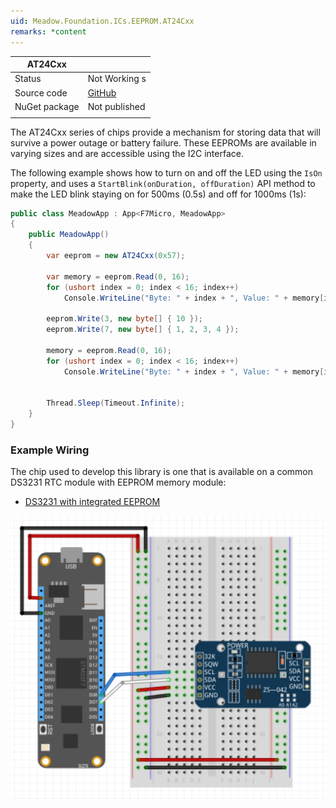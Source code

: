```yaml
---
uid: Meadow.Foundation.ICs.EEPROM.AT24Cxx
remarks: *content
---
```


| AT24Cxx   |             |
|-----------|-------------|
| Status    | Not Working s|
| Source code        | [GitHub](https://github.com/WildernessLabs/Meadow.Foundation/tree/master/Source/Meadow.Foundation.Peripherals/ICs.EEPROM.AT24Cxx)  |
| NuGet package      | Not published
| | |

The AT24Cxx series of chips provide a mechanism for storing data that will survive a power outage or battery failure.  These EEPROMs are available in varying sizes and are accessible using the I2C interface.

The following example shows how to turn on and off the LED using the `IsOn` property, and uses a `StartBlink(onDuration, offDuration)` API method to make the LED blink staying on for 500ms (0.5s) and off for 1000ms (1s):

```csharp
public class MeadowApp : App<F7Micro, MeadowApp>
{
    public MeadowApp()
    {
        var eeprom = new AT24Cxx(0x57);

        var memory = eeprom.Read(0, 16);
        for (ushort index = 0; index < 16; index++)
            Console.WriteLine("Byte: " + index + ", Value: " + memory[index]);

        eeprom.Write(3, new byte[] { 10 });
        eeprom.Write(7, new byte[] { 1, 2, 3, 4 });
        
        memory = eeprom.Read(0, 16);
        for (ushort index = 0; index < 16; index++)
            Console.WriteLine("Byte: " + index + ", Value: " + memory[index]);
        

        Thread.Sleep(Timeout.Infinite);
    }
}
```

### Example Wiring

The chip used to develop this library is one that is available on a common DS3231 RTC module with EEPROM memory module:

* [DS3231 with integrated EEPROM](https://www.amazon.com/s/ref=nb_sb_noss?url=search-alias%3Daps&field-keywords=ds3231)

![](../../API_Assets/Meadow.Foundation.ICs.EEPROM.AT24Cxx/AT24Cxx.svg)